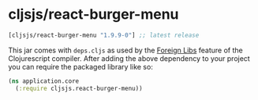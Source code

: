 # cljsjs/react-burger-menu

[](dependency)
```clojure
[cljsjs/react-burger-menu "1.9.9-0"] ;; latest release
```
[](/dependency)

This jar comes with `deps.cljs` as used by the [Foreign Libs][flibs] feature
of the Clojurescript compiler. After adding the above dependency to your project
you can require the packaged library like so:

```clojure
(ns application.core
  (:require cljsjs.react-burger-menu))
```

[flibs]: https://github.com/clojure/clojurescript/wiki/Packaging-Foreign-Dependencies
